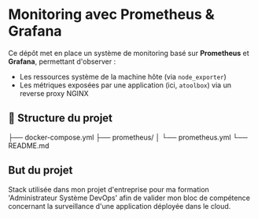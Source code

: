 # Monitoring avec Prometheus & Grafana

Ce dépôt met en place un système de monitoring basé sur **Prometheus** et **Grafana**, permettant d'observer :

- Les ressources système de la machine hôte (via `node_exporter`)
- Les métriques exposées par une application (ici, `atoolbox`) via un reverse proxy NGINX

## 📁 Structure du projet

├── docker-compose.yml
├── prometheus/
│ └── prometheus.yml
└── README.md

## But du projet

Stack utilisée dans mon projet d'entreprise pour ma formation 'Administrateur Système DevOps' afin de valider mon bloc de compétence concernant la surveillance d'une application déployée dans le cloud.

